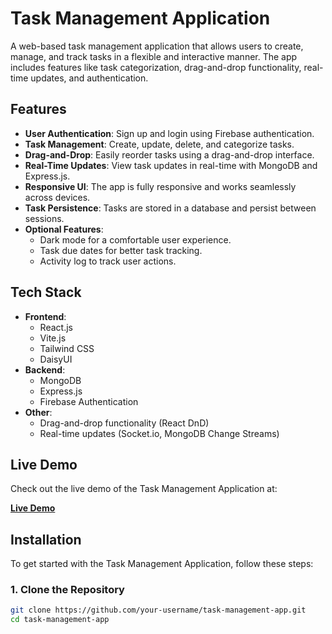 # Task Management Application

A web-based task management application that allows users to create, manage, and track tasks in a flexible and interactive manner. The app includes features like task categorization, drag-and-drop functionality, real-time updates, and authentication.

## Features

- **User Authentication**: Sign up and login using Firebase authentication.
- **Task Management**: Create, update, delete, and categorize tasks.
- **Drag-and-Drop**: Easily reorder tasks using a drag-and-drop interface.
- **Real-Time Updates**: View task updates in real-time with MongoDB and Express.js.
- **Responsive UI**: The app is fully responsive and works seamlessly across devices.
- **Task Persistence**: Tasks are stored in a database and persist between sessions.
- **Optional Features**:
  - Dark mode for a comfortable user experience.
  - Task due dates for better task tracking.
  - Activity log to track user actions.

## Tech Stack

- **Frontend**:
  - React.js
  - Vite.js
  - Tailwind CSS
  - DaisyUI
- **Backend**:
  - MongoDB
  - Express.js
  - Firebase Authentication
- **Other**:
  - Drag-and-drop functionality (React DnD)
  - Real-time updates (Socket.io, MongoDB Change Streams)

## Live Demo

Check out the live demo of the Task Management Application at:

[**Live Demo**](https://your-live-link.com)

## Installation

To get started with the Task Management Application, follow these steps:

### 1. Clone the Repository

```bash
git clone https://github.com/your-username/task-management-app.git
cd task-management-app
